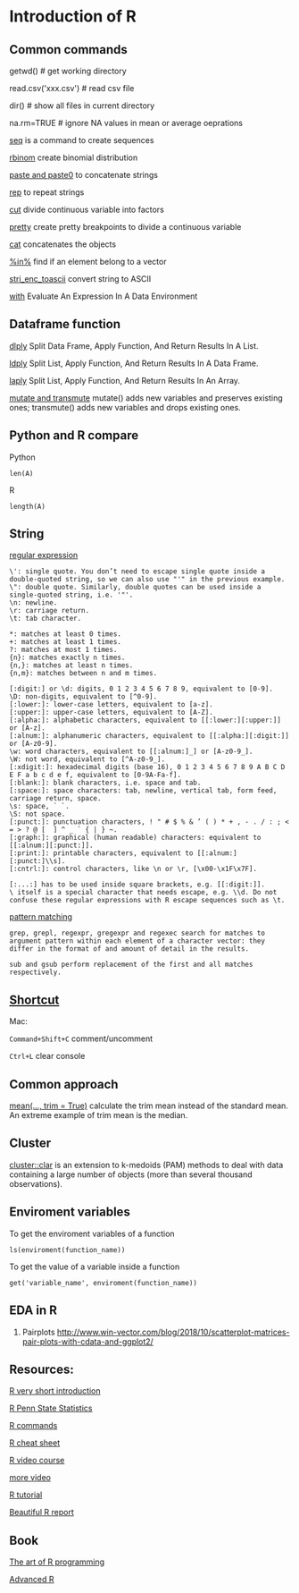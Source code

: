 # Introduction of R
## Common commands 
getwd() # get working directory

read.csv('xxx.csv') # read csv file

dir() # show all files in current directory

na.rm=TRUE # ignore NA values in mean or average oeprations

[seq](https://www.rdocumentation.org/packages/base/versions/3.6.1/topics/seq) is a command to create sequences 

[rbinom](https://www.rdocumentation.org/packages/base/versions/3.6.1/topics/seq) create binomial distribution

[paste and paste0](https://www.r-bloggers.com/difference-between-paste-and-paste0/) to concatenate strings

[rep](https://www.rdocumentation.org/packages/base/versions/3.6.1/topics/rep) to repeat strings

[cut](https://www.rdocumentation.org/packages/base/versions/3.6.1/topics/cut) divide continuous variable into factors

[pretty](https://www.rdocumentation.org/packages/base/versions/3.6.1/topics/pretty) create pretty breakpoints to divide a continuous variable

[cat](https://www.math.ucla.edu/~anderson/rw1001/library/base/html/cat.html) concatenates the objects

[%in%](http://www.datasciencemadesimple.com/in-operator-in-r/) find if an element belong to a vector

[stri_enc_toascii](https://www.rdocumentation.org/packages/stringi/versions/1.4.3/topics/stri_enc_toascii) convert string to ASCII

[with](https://www.rdocumentation.org/packages/base/versions/3.6.1/topics/with) Evaluate An Expression In A Data Environment

## Dataframe function
[dlply](https://www.rdocumentation.org/packages/plyr/versions/1.8.4/topics/dlply) Split Data Frame, Apply Function, And Return Results In A List.

[ldply](https://www.rdocumentation.org/packages/plyr/versions/1.8.4/topics/ldply) Split List, Apply Function, And Return Results In A Data Frame.

[laply](https://www.rdocumentation.org/packages/plyr/versions/1.8.4/topics/laply) Split List, Apply Function, And Return Results In An Array.

[mutate and transmute](https://dplyr.tidyverse.org/reference/mutate.html) mutate() adds new variables and preserves existing ones; transmute() adds new variables and drops existing ones.

## Python and R compare
Python
```
len(A)
```
R
```
length(A)
```

## String
[regular expression](https://rstudio-pubs-static.s3.amazonaws.com/74603_76cd14d5983f47408fdf0b323550b846.html)
```
\': single quote. You don’t need to escape single quote inside a double-quoted string, so we can also use "'" in the previous example.
\": double quote. Similarly, double quotes can be used inside a single-quoted string, i.e. '"'.
\n: newline.
\r: carriage return.
\t: tab character.

*: matches at least 0 times.
+: matches at least 1 times.
?: matches at most 1 times.
{n}: matches exactly n times.
{n,}: matches at least n times.
{n,m}: matches between n and m times.

[:digit:] or \d: digits, 0 1 2 3 4 5 6 7 8 9, equivalent to [0-9].
\D: non-digits, equivalent to [^0-9].
[:lower:]: lower-case letters, equivalent to [a-z].
[:upper:]: upper-case letters, equivalent to [A-Z].
[:alpha:]: alphabetic characters, equivalent to [[:lower:][:upper:]] or [A-z].
[:alnum:]: alphanumeric characters, equivalent to [[:alpha:][:digit:]] or [A-z0-9].
\w: word characters, equivalent to [[:alnum:]_] or [A-z0-9_].
\W: not word, equivalent to [^A-z0-9_].
[:xdigit:]: hexadecimal digits (base 16), 0 1 2 3 4 5 6 7 8 9 A B C D E F a b c d e f, equivalent to [0-9A-Fa-f].
[:blank:]: blank characters, i.e. space and tab.
[:space:]: space characters: tab, newline, vertical tab, form feed, carriage return, space.
\s: space, ` `.
\S: not space.
[:punct:]: punctuation characters, ! " # $ % & ’ ( ) * + , - . / : ; < = > ? @ [  ] ^ _ ` { | } ~.
[:graph:]: graphical (human readable) characters: equivalent to [[:alnum:][:punct:]].
[:print:]: printable characters, equivalent to [[:alnum:][:punct:]\\s].
[:cntrl:]: control characters, like \n or \r, [\x00-\x1F\x7F].

[:...:] has to be used inside square brackets, e.g. [[:digit:]].
\ itself is a special character that needs escape, e.g. \\d. Do not confuse these regular expressions with R escape sequences such as \t.
```

[pattern matching](https://stat.ethz.ch/R-manual/R-devel/library/base/html/grep.html)
```
grep, grepl, regexpr, gregexpr and regexec search for matches to argument pattern within each element of a character vector: they differ in the format of and amount of detail in the results.

sub and gsub perform replacement of the first and all matches respectively.
```

## [Shortcut](https://support.rstudio.com/hc/en-us/articles/200711853-Keyboard-Shortcuts)

Mac:

```Command+Shift+C``` comment/uncomment

```Ctrl+L``` clear console


## Common approach
[mean(..., trim = True)](https://garstats.wordpress.com/2017/11/28/trimmed-means/) calculate the trim mean instead of the standard mean. An extreme example of trim mean is the median. 

## Cluster
[cluster::clar](https://www.datanovia.com/en/lessons/clara-in-r-clustering-large-applications/) is an extension to k-medoids (PAM) methods to deal with data containing a large number of objects (more than several thousand observations). 

## Enviroment variables
To get the enviroment variables of a function
```
ls(enviroment(function_name))
```
To get the value of a variable inside a function
```
get('variable_name', enviroment(function_name))
```
## EDA in R

1. Pairplots
http://www.win-vector.com/blog/2018/10/scatterplot-matrices-pair-plots-with-cdata-and-ggplot2/
## Resources:

[R very short introduction](https://cran.r-project.org/doc/contrib/Torfs+Brauer-Short-R-Intro.pdf)

[R Penn State Statistics](https://newonlinecourses.science.psu.edu/stat484/node/204/)

[R commands](https://d396qusza40orc.cloudfront.net/statistics/lab_resources/RCommands.html)

[R cheat sheet](https://cran.r-project.org/doc/contrib/Short-refcard.pdf)

[R video course](https://www.pluralsight.com/courses/r-programming-fundamentals)

[more video](https://www.youtube.com/playlist?list=PLcgz5kNZFCkzSyBG3H-rUaPHoBXgijHfC)

[R tutorial](https://www.tutorialspoint.com/r/index.htm)

[Beautiful R report](http://swcarpentry.github.io/r-novice-gapminder/)


## Book
[The art of R programming](http://diytranscriptomics.com/Reading/files/The%20Art%20of%20R%20Programming.pdf)

[Advanced R](https://englianhu.files.wordpress.com/2016/05/advanced-r.pdf)


